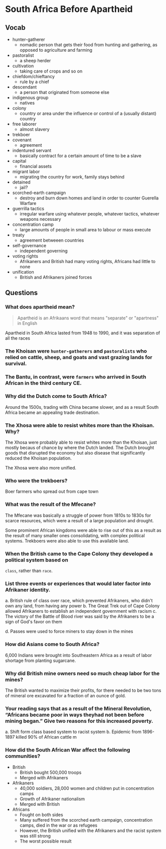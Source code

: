 # South Africa Before Apartheid

## Vocab
- hunter-gatherer
  - nomadic person that gets their food from hunting and gathering, as opposed to agriculture and farming
- pastoralist
  - a sheep herder
- cultivation
  - taking care of crops and so on
- chiefdom/chieftancy
  - rule by a chief
- descendant
  - a person that originated from someone else
- indigenous group
  - natives
- colony
  - country or area under the influence or control of a (usually distant) country
- free laborer
  - almost slavery
- trekboer
- covenant
  - agreement
- indentured servant
  - basically contract for a certain amount of time to be a slave
- capital
  - financial assets
- migrant labor
  - migrating the country for work, family stays behind
- detained
  - jail?
- scorched-earth campaign
  - destroy and burn down homes and land in order to counter Guerella Warfare
- guerrilla tactics
  - irregular warfare using whatever people, whatever tactics, whatever weapons necessary
- concentration camp
  - large amounts of people in small area to labour or mass execute
- treaty
  - agreement betweeen countries
- self-governance
  - independent governing
- voting rights
  - Afrikaners and British had many voting rights, Africans had little to none
- unification
  - British and Afrikaners joined forces

## Questions

### What does apartheid mean?
> Apartheid is an Afrikaans word that means "separate" or "apartness" in English

Apartheid in South Africa lasted from 1948 to 1990, and it was separation of all the races
### The Khoisan were `hunter-gatherers` and `pastoralists` who relied on cattle, sheep, and goats and vast grazing lands for survival.

### The Bantu, in contrast, were `farmers` who arrived in South African in the third century CE.

### Why did the Dutch come to South Africa?
Around the 1500s, trading with China became slower, and as a result South Africa became an appealing trade destination. 

### The Xhosa were able to resist whites more than the Khoisan. Why?
The Xhosa were probably able to resist whites more than the Khoisan, just mostly becaus of chance by where the Dutch landed. The Dutch brought goods that disrupted the economy but also disease that significantly reduced the Khoisan population. 

The Xhosa were also more unified. 

### Who were the trekboers?
Boer farmers who spread out from cape town

### What was the result of the Mfecane?
The Mfecane was basically a struggle of power from 1810s to 1830s for scarce resources, which were a result of a large population and drought. 

Some prominent African kingdoms were able to rise out of this as a result as the result of many smaller ones consolidating, with complex political systems. Trekboers were also able to use this available land.

### When the British came to the Cape Colony they developed a political system based on
`class`, rather than `race`.

### List three events or experiences that would later factor into Afrikaner identity.
a. British rule of class over race, which prevented Afrikaners, who didn't own any land, from having any power
b. The Great Trek out of Cape Colony allowed Afrikaners to establish an independent government with racism
c. The victory of the Battle of Blood river was said by the Afrikaners to be a sign of God's favor on them

d. Passes were used to force miners to stay down in the mines

### How did Asians come to South Africa?
6,000 Indians were brought into Southeastern Africa as a result of labor shortage from planting sugarcane. 

### Why did British mine owners need so much cheap labor for the mines?
The British wanted to maximize their profits, for there needed to be two tons of mineral ore excavated for a fraction of an ounce of gold.

### Your reading says that as a result of the Mineral Revolution, “Africans became poor in ways theyhad not been before mining began.” Give two reasons for this increased poverty.
a. Shift form class based system to racist system
b. Epidemic from 1896-1897 killed 90% of African cattle m

### How did the South African War affect the following communities?
- British
  - British bought 500,000 troops
  - Merged with Afrikaners
- Afrikaners
  - 40,000 soldiers, 28,000 women and children put in concentration camps
  - Growth of Afrikaner nationalism
  - Merged with British
- Africans
  - Fought on both sides
  - Many suffered from the scorched earth campaign, concentration camps, died in the war or as refugees
  - However, the British unified with the Afrikaners and the racist system was still strong
  - The worst possible result

